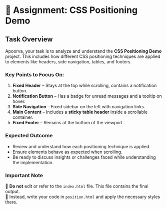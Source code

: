 # 📌 Assignment: CSS Positioning Demo  

## **Task Overview**  
Apoorva, your task is to analyze and understand the **CSS Positioning Demo** project. This includes how different CSS positioning techniques are applied to elements like headers, side navigation, tables, and footers.  

### **Key Points to Focus On:**  
1. **Fixed Header** – Stays at the top while scrolling, contains a notification button.  
2. **Notification Button** – Has a badge for unread messages and a tooltip on hover.  
3. **Side Navigation** – Fixed sidebar on the left with navigation links.  
4. **Main Content** – Includes a **sticky table header** inside a scrollable container.  
5. **Fixed Footer** – Remains at the bottom of the viewport.  

### **Expected Outcome**  
- Review and understand how each positioning technique is applied.  
- Ensure elements behave as expected when scrolling.  
- Be ready to discuss insights or challenges faced while understanding the implementation.  

### **Important Note**  
🚨 **Do not** edit or refer to the `index.html` file. This file contains the final output.  
📝 Instead, write your code in `position.html` and apply the necessary styles there.  
